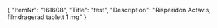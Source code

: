 {
  "ItemNr": "161608",
  "Title": "test",
  "Description": "Risperidon Actavis, filmdragerad tablett 1 mg"
}